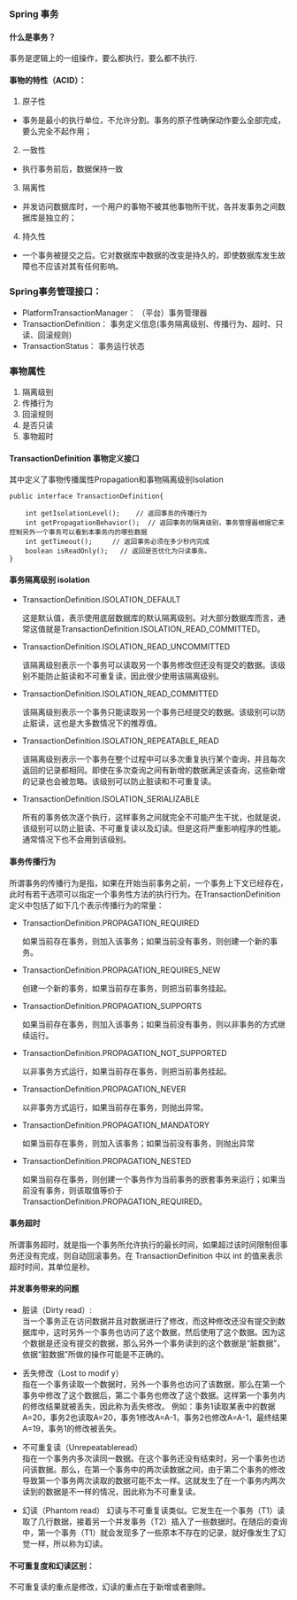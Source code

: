 ### Spring 事务
####    什么是事务？
事务是逻辑上的一组操作，要么都执行，要么都不执行.
####    事物的特性（ACID）：
1. 原子性
-  事务是最小的执行单位，不允许分割。事务的原子性确保动作要么全部完成，要么完全不起作用；
2. 一致性
- 执行事务前后，数据保持一致
3. 隔离性
- 并发访问数据库时，一个用户的事物不被其他事物所干扰，各并发事务之间数据库是独立的；
4. 持久性
- 一个事务被提交之后。它对数据库中数据的改变是持久的，即使数据库发生故障也不应该对其有任何影响。

###     Spring事务管理接口：

- PlatformTransactionManager： （平台）事务管理器
- TransactionDefinition： 事务定义信息(事务隔离级别、传播行为、超时、只读、回滚规则)
- TransactionStatus： 事务运行状态

### 事物属性
1. 隔离级别
2. 传播行为
3. 回滚规则
4. 是否只读
5. 事物超时

####    TransactionDefinition 事物定义接口

其中定义了事物传播属性Propagation和事物隔离级别Isolation

```
public interface TransactionDefinition{

    int getIsolationLevel();    // 返回事务的传播行为
    int getPropagationBehavior();  // 返回事务的隔离级别，事务管理器根据它来控制另外一个事务可以看到本事务内的哪些数据
    int getTimeout();     // 返回事务必须在多少秒内完成
    boolean isReadOnly();   // 返回是否优化为只读事务。
}
```

####    事务隔离级别 isolation
- TransactionDefinition.ISOLATION_DEFAULT
 

    这是默认值，表示使用底层数据库的默认隔离级别。对大部分数据库而言，通常这值就是TransactionDefinition.ISOLATION_READ_COMMITTED。

- TransactionDefinition.ISOLATION_READ_UNCOMMITTED


    该隔离级别表示一个事务可以读取另一个事务修改但还没有提交的数据。该级别不能防止脏读和不可重复读，因此很少使用该隔离级别。
    

- TransactionDefinition.ISOLATION_READ_COMMITTED


    该隔离级别表示一个事务只能读取另一个事务已经提交的数据。该级别可以防止脏读，这也是大多数情况下的推荐值。
    

- TransactionDefinition.ISOLATION_REPEATABLE_READ


    该隔离级别表示一个事务在整个过程中可以多次重复执行某个查询，并且每次返回的记录都相同。即使在多次查询之间有新增的数据满足该查询，这些新增的记录也会被忽略。该级别可以防止脏读和不可重复读。
    
- TransactionDefinition.ISOLATION_SERIALIZABLE


    所有的事务依次逐个执行，这样事务之间就完全不可能产生干扰，也就是说，该级别可以防止脏读、不可重复读以及幻读。但是这将严重影响程序的性能。通常情况下也不会用到该级别。
    
####    事务传播行为
所谓事务的传播行为是指，如果在开始当前事务之前，一个事务上下文已经存在，此时有若干选项可以指定一个事务性方法的执行行为。在TransactionDefinition定义中包括了如下几个表示传播行为的常量：

- TransactionDefinition.PROPAGATION_REQUIRED


    如果当前存在事务，则加入该事务；如果当前没有事务，则创建一个新的事务。
    
- TransactionDefinition.PROPAGATION_REQUIRES_NEW


    创建一个新的事务，如果当前存在事务，则把当前事务挂起。
    
- TransactionDefinition.PROPAGATION_SUPPORTS


    如果当前存在事务，则加入该事务；如果当前没有事务，则以非事务的方式继续运行。
    
- TransactionDefinition.PROPAGATION_NOT_SUPPORTED


    以非事务方式运行，如果当前存在事务，则把当前事务挂起。

- TransactionDefinition.PROPAGATION_NEVER


    以非事务方式运行，如果当前存在事务，则抛出异常。
    
- TransactionDefinition.PROPAGATION_MANDATORY


    如果当前存在事务，则加入该事务；如果当前没有事务，则抛出异常
    
- TransactionDefinition.PROPAGATION_NESTED


    如果当前存在事务，则创建一个事务作为当前事务的嵌套事务来运行；如果当前没有事务，则该取值等价于TransactionDefinition.PROPAGATION_REQUIRED。
    
####    事务超时
所谓事务超时，就是指一个事务所允许执行的最长时间，如果超过该时间限制但事务还没有完成，则自动回滚事务。在 TransactionDefinition 中以 int 的值来表示超时时间，其单位是秒。

####    并发事务带来的问题
- 脏读（Dirty read）:       
当一个事务正在访问数据并且对数据进行了修改，而这种修改还没有提交到数据库中，这时另外一个事务也访问了这个数据，然后使用了这个数据。因为这个数据是还没有提交的数据，那么另外一个事务读到的这个数据是“脏数据”，依据“脏数据”所做的操作可能是不正确的。


- 丢失修改（Lost to modif y）       
指在一个事务读取一个数据时，另外一个事务也访问了该数据，那么在第一个事务中修改了这个数据后，第二个事务也修改了这个数据。这样第一个事务内的修改结果就被丢失，因此称为丢失修改。
例如：事务1读取某表中的数据A=20，事务2也读取A=20，事务1修改A=A-1，事务2也修改A=A-1，最终结果A=19，事务1的修改被丢失。


- 不可重复读（Unrepeatableread）        
指在一个事务内多次读同一数据。在这个事务还没有结束时，另一个事务也访问该数据。那么，在第一个事务中的两次读数据之间，由于第二个事务的修改导致第一个事务两次读取的数据可能不太一样。这就发生了在一个事务内两次读到的数据是不一样的情况，因此称为不可重复读。


- 幻读（Phantom read）       幻读与不可重复读类似。它发生在一个事务（T1）读取了几行数据，接着另一个并发事务（T2）插入了一些数据时。在随后的查询中，第一个事务（T1）就会发现多了一些原本不存在的记录，就好像发生了幻觉一样，所以称为幻读。

####    不可重复度和幻读区别：

不可重复读的重点是修改，幻读的重点在于新增或者删除。



    